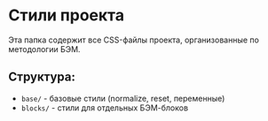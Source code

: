 # Стили проекта

Эта папка содержит все CSS-файлы проекта, организованные по методологии БЭМ.

## Структура:
- `base/` - базовые стили (normalize, reset, переменные)
- `blocks/` - стили для отдельных БЭМ-блоков
